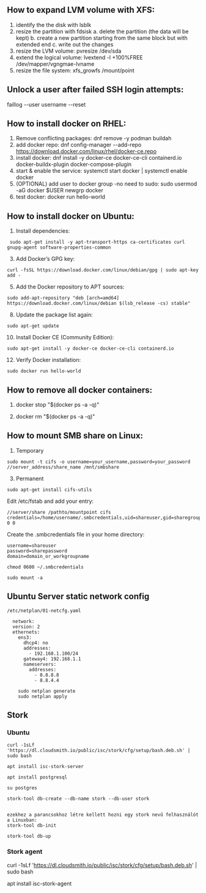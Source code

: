## How to expand LVM volume with XFS:

  1. identify the the disk with lsblk
  2. resize the partition with fdsisk
      a. delete the partition (the data will be kept)
      b. create a new partition starting from the same block but with extended end
      c. write out the changes
  3. resize the LVM volume: pvresize /dev/sda
  4. extend the logical volume: lvextend -l +100%FREE /dev/mapper/vgngmae-lvname
  5. resize the file system: xfs_growfs /mount/point

## Unlock a user after failed SSH login attempts:

faillog --user username --reset

## How to install docker on RHEL:

  1. Remove conflicting packages: dnf remove -y podman buildah
  2. add docker repo: dnf config-manager --add-repo https://download.docker.com/linux/rhel/docker-ce.repo
  3. install docker: dnf install -y docker-ce docker-ce-cli containerd.io docker-buildx-plugin docker-compose-plugin
  4. start & enable the service: systemctl start docker | systemctl enable docker
  5. (OPTIONAL) add user to docker group -no need to sudo: sudo usermod -aG docker $USER newgrp docker
  6. test docker: docker run hello-world

## How to install docker on Ubuntu:

  1. Install dependencies:
 ```
  sudo apt-get install -y apt-transport-https ca-certificates curl gnupg-agent software-properties-common
 ```
  3. Add Docker’s GPG key:
  ```
  curl -fsSL https://download.docker.com/linux/debian/gpg | sudo apt-key add -
  ```
  5. Add the Docker repository to APT sources:
  ```  
  sudo add-apt-repository "deb [arch=amd64] https://download.docker.com/linux/debian $(lsb_release -cs) stable"
  ```
  8. Update the package list again:
  ```
  sudo apt-get update
  ```
  10. Install Docker CE (Community Edition):
  ```
  sudo apt-get install -y docker-ce docker-ce-cli containerd.io
  ```
  12. Verify Docker installation:
  ```
  sudo docker run hello-world
  ```
## How to remove all docker containers:

  1. docker stop "$(docker ps -a -q)"
  
  2. docker rm "$(docker ps -a -q)"

## How to mount SMB share on Linux:

  1. Temporary
  ```
  sudo mount -t cifs -o username=your_username,password=your_password //server_address/share_name /mnt/smbshare
  ```
  3. Permanent
  ```
  sudo apt-get install cifs-utils
  ```
  Edit /etc/fstab and add your entry:
  ```
  //server/share /pathto/mountpoint cifs credentials=/home/username/.smbcredentials,uid=shareuser,gid=sharegroup 0 0
  ```
  Create the .smbcredentials file in your home directory:
  ```
  username=shareuser
  password=sharepassword
  domain=domain_or_workgroupname
  ```
  ```
  chmod 0600 ~/.smbcredentials
  ```
  ```
  sudo mount -a
  ```
    


## Ubuntu Server static network config

    /etc/netplan/01-netcfg.yaml
```
  network:
  version: 2
  ethernets:
    ens3:
      dhcp4: no
      addresses:
        - 192.168.1.100/24
      gateway4: 192.168.1.1
      nameservers:
        addresses:
          - 8.8.8.8
          - 8.8.4.4
          
    sudo netplan generate
    sudo netplan apply
```

## Stork

### Ubuntu
```
curl -1sLf 'https://dl.cloudsmith.io/public/isc/stork/cfg/setup/bash.deb.sh' | sudo bash

apt install isc-stork-server

apt install postgresql

su postgres

stork-tool db-create --db-name stork --db-user stork


ezekhez a parancsokhoz létre kellett hozni egy stork nevű felhasználót a Linuxban:
stork-tool db-init

stork-tool db-up
```
### Stork agent

   curl -1sLf 'https://dl.cloudsmith.io/public/isc/stork/cfg/setup/bash.deb.sh' | sudo bash
   
   apt install isc-stork-agent
